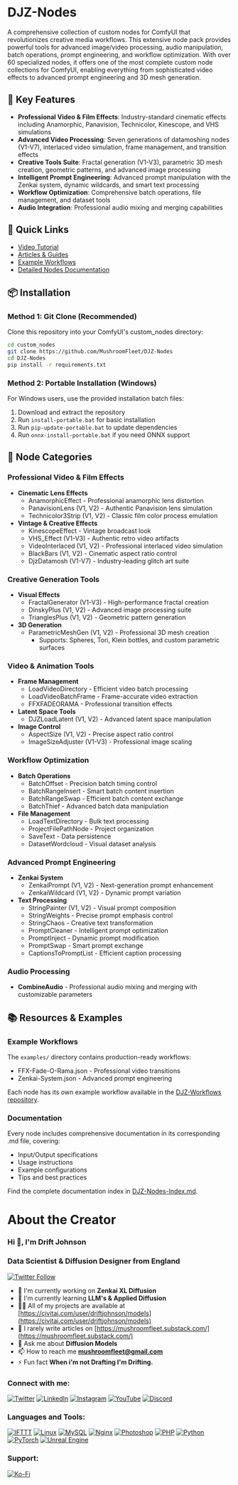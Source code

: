 # DJZ-Nodes

A comprehensive collection of custom nodes for ComfyUI that revolutionizes creative media workflows. This extensive node pack provides powerful tools for advanced image/video processing, audio manipulation, batch operations, prompt engineering, and workflow optimization. With over 60 specialized nodes, it offers one of the most complete custom node collections for ComfyUI, enabling everything from sophisticated video effects to advanced prompt engineering and 3D mesh generation.

## 🌟 Key Features

- **Professional Video & Film Effects**: Industry-standard cinematic effects including Anamorphic, Panavision, Technicolor, Kinescope, and VHS simulations
- **Advanced Video Processing**: Seven generations of datamoshing nodes (V1-V7), interlaced video simulation, frame management, and transition effects
- **Creative Tools Suite**: Fractal generation (V1-V3), parametric 3D mesh creation, geometric patterns, and advanced image processing
- **Intelligent Prompt Engineering**: Advanced prompt manipulation with the Zenkai system, dynamic wildcards, and smart text processing
- **Workflow Optimization**: Comprehensive batch operations, file management, and dataset tools
- **Audio Integration**: Professional audio mixing and merging capabilities

## 🚀 Quick Links
- [Video Tutorial](https://www.youtube.com/watch?v=MnZnP0Fav8E)
- [Articles & Guides](https://civitai.com/user/driftjohnson/articles)
- [Example Workflows](https://github.com/MushroomFleet/DJZ-Workflows/tree/main/DJZ-Nodes-Examples)
- [Detailed Nodes Documentation](https://github.com/MushroomFleet/DJZ-Nodes/blob/main/DJZ-Nodes-Index.md)

## 📦 Installation

### Method 1: Git Clone (Recommended)
Clone this repository into your ComfyUI's custom_nodes directory:

```bash
cd custom_nodes
git clone https://github.com/MushroomFleet/DJZ-Nodes
cd DJZ-Nodes
pip install -r requirements.txt
```

### Method 2: Portable Installation (Windows)
For Windows users, use the provided installation batch files:
1. Download and extract the repository
2. Run `install-portable.bat` for basic installation
3. Run `pip-update-portable.bat` to update dependencies
4. Run `onnx-install-portable.bat` if you need ONNX support

## 🔧 Node Categories

### Professional Video & Film Effects
- **Cinematic Lens Effects**
  - AnamorphicEffect - Professional anamorphic lens distortion
  - PanavisionLens (V1, V2) - Authentic Panavision lens simulation
  - Technicolor3Strip (V1, V2) - Classic film color process emulation
- **Vintage & Creative Effects**
  - KinescopeEffect - Vintage broadcast look
  - VHS_Effect (V1-V3) - Authentic retro video artifacts
  - VideoInterlaced (V1, V2) - Professional interlaced video simulation
  - BlackBars (V1, V2) - Cinematic aspect ratio control
  - DjzDatamosh (V1-V7) - Industry-leading glitch art suite

### Creative Generation Tools
- **Visual Effects**
  - FractalGenerator (V1-V3) - High-performance fractal creation
  - DinskyPlus (V1, V2) - Advanced image processing suite
  - TrianglesPlus (V1, V2) - Geometric pattern generation
- **3D Generation**
  - ParametricMeshGen (V1, V2) - Professional 3D mesh creation
    - Supports: Spheres, Tori, Klein bottles, and custom parametric surfaces

### Video & Animation Tools
- **Frame Management**
  - LoadVideoDirectory - Efficient video batch processing
  - LoadVideoBatchFrame - Frame-accurate video extraction
  - FFXFADEORAMA - Professional transition effects
- **Latent Space Tools**
  - DJZLoadLatent (V1, V2) - Advanced latent space manipulation
- **Image Control**
  - AspectSize (V1, V2) - Precise aspect ratio control
  - ImageSizeAdjuster (V1-V3) - Professional image scaling

### Workflow Optimization
- **Batch Operations**
  - BatchOffset - Precision batch timing control
  - BatchRangeInsert - Smart batch content insertion
  - BatchRangeSwap - Efficient batch content exchange
  - BatchThief - Advanced batch data manipulation
- **File Management**
  - LoadTextDirectory - Bulk text processing
  - ProjectFilePathNode - Project organization
  - SaveText - Data persistence
  - DatasetWordcloud - Visual dataset analysis

### Advanced Prompt Engineering
- **Zenkai System**
  - ZenkaiPrompt (V1, V2) - Next-generation prompt enhancement
  - ZenkaiWildcard (V1, V2) - Dynamic prompt variation
- **Text Processing**
  - StringPainter (V1, V2) - Visual prompt composition
  - StringWeights - Precise prompt emphasis control
  - StringChaos - Creative text transformation
  - PromptCleaner - Intelligent prompt optimization
  - PromptInject - Dynamic prompt modification
  - PromptSwap - Smart prompt exchange
  - CaptionsToPromptList - Efficient caption processing

### Audio Processing
- **CombineAudio** - Professional audio mixing and merging with customizable parameters

## 📚 Resources & Examples

### Example Workflows
The `examples/` directory contains production-ready workflows:
- FFX-Fade-O-Rama.json - Professional video transitions
- Zenkai-System.json - Advanced prompt engineering

Each node has its own example workflow available in the [DJZ-Workflows repository](https://github.com/MushroomFleet/DJZ-Workflows/tree/main/DJZ-Nodes-Examples).

### Documentation
Every node includes comprehensive documentation in its corresponding .md file, covering:
- Input/Output specifications
- Usage instructions
- Example configurations
- Tips and best practices

Find the complete documentation index in [DJZ-Nodes-Index.md](https://github.com/MushroomFleet/DJZ-Nodes/blob/main/DJZ-Nodes-Index.md).

# About the Creator

### Hi 👋, I'm Drift Johnson

### Data Scientist & Diffusion Designer from England

[![Twitter Follow](https://img.shields.io/twitter/follow/mushroomfleet?logo=twitter&style=for-the-badge)](https://twitter.com/mushroomfleet)

- 🔭 I'm currently working on **Zenkai XL Diffusion**
- 🌱 I'm currently learning **LLM's & Applied Diffusion**
- 👨‍💻 All of my projects are available at [https://civitai.com/user/driftjohnson/models](https://civitai.com/user/driftjohnson/models)
- 📝 I rarely write articles on [https://mushroomfleet.substack.com/](https://mushroomfleet.substack.com/)
- 💬 Ask me about **Diffusion Models**
- 📫 How to reach me **mushroomfleet@gmail.com**
- ⚡ Fun fact **When i'm not Drafting I'm Drifting.**

### Connect with me:

[![Twitter](https://raw.githubusercontent.com/rahuldkjain/github-profile-readme-generator/master/src/images/icons/Social/twitter.svg)](https://twitter.com/mushroomfleet)
[![LinkedIn](https://raw.githubusercontent.com/rahuldkjain/github-profile-readme-generator/master/src/images/icons/Social/linked-in-alt.svg)](https://linkedin.com/in/mushroomfleet)
[![Instagram](https://raw.githubusercontent.com/rahuldkjain/github-profile-readme-generator/master/src/images/icons/Social/instagram.svg)](https://instagram.com/mushroomfleet)
[![YouTube](https://raw.githubusercontent.com/rahuldkjain/github-profile-readme-generator/master/src/images/icons/Social/youtube.svg)](https://www.youtube.com/@FiveBelowFiveUK)
[![Discord](https://raw.githubusercontent.com/rahuldkjain/github-profile-readme-generator/master/src/images/icons/Social/discord.svg)](https://discord.gg/DtMXKqD5bT)

### Languages and Tools:

[![IFTTT](https://www.vectorlogo.zone/logos/ifttt/ifttt-ar21.svg)](https://ifttt.com/)
[![Linux](https://raw.githubusercontent.com/devicons/devicon/master/icons/linux/linux-original.svg)](https://www.linux.org/)
[![MySQL](https://raw.githubusercontent.com/devicons/devicon/master/icons/mysql/mysql-original-wordmark.svg)](https://www.mysql.com/)
[![Nginx](https://raw.githubusercontent.com/devicons/devicon/master/icons/nginx/nginx-original.svg)](https://www.nginx.com)
[![Photoshop](https://raw.githubusercontent.com/devicons/devicon/master/icons/photoshop/photoshop-line.svg)](https://www.photoshop.com/en)
[![PHP](https://raw.githubusercontent.com/devicons/devicon/master/icons/php/php-original.svg)](https://www.php.net)
[![Python](https://raw.githubusercontent.com/devicons/devicon/master/icons/python/python-original.svg)](https://www.python.org)
[![PyTorch](https://www.vectorlogo.zone/logos/pytorch/pytorch-icon.svg)](https://pytorch.org/)
[![Unreal Engine](https://raw.githubusercontent.com/kenangundogan/fontisto/036b7eca71aab1bef8e6a0518f7329f13ed62f6b/icons/svg/brand/unreal-engine.svg)](https://unrealengine.com/)

### Support:

[![Ko-Fi](https://cdn.ko-fi.com/cdn/kofi3.png?v=3)](https://ko-fi.com/driftjohnson)
